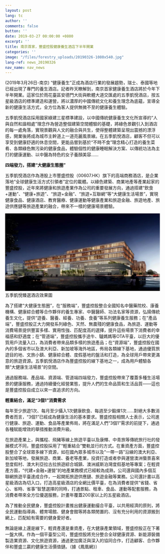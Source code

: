 ```yaml
---
layout: post
lang: tc
author: ''
comments: false
button: ''
date: 2019-03-27 00:00:00 +0800
excerpt: ''
title: 南京首家，豐盛控股健康養生酒店下半年開業
categories: ''
image: "/files/forestry_uploads/20190326-1080x540.jpg"
lang-ref: news_20190326
nav_name: nav_news
---
```

(2019年3月26日-南京) “健康養生”正成為酒店行業的發展趨勢，瑞士、泰國等地已經出現了專門的養生酒店。記者昨天瞭解到，南京首家健康養生酒店將於今年下半年開業。這家位於雨花臺區安德門大街與軟體大道交匯處的五季凱悅酒店，按五星級酒店的標準建造和運營，將以濃厚的中國傳統文化和養生理念為底蘊，宣導全新的健康生活方式，全方位為客人提供無微不至的健康養生體驗。

五季凱悅酒店採用國家綠建三星標準建設，以中國傳統健康養生文化所宣導的“人與自然和諧相處”理念作為營造整個建築空間體驗的基礎，將綠色景觀引入到酒店的每一處角落，實現景觀與人文的融合與共生，使得整體建築呈現出震撼的漂浮感，開業後將成為城市主幹道上一道亮麗風景線。在五季凱悅酒店，顧客不但可以享受到健康舒適的休息空間，更能品嘗到基於“不時不食”理念精心打造的養生菜肴、各類綠色無污染的健康食品，體驗個性的健康睡眠解決方案、以傳統功法為主打的健康運動、以中醫為特色的女子養顏美容……

**四端發力，搭建“大健康生態圈”**

五季凱悅酒店作為港股上市豐盛控股（00607.HK）旗下的高端商務酒店，是企業落地“全球健康生活方式引領者”定位的載體。以綠色建築、商業地產等產業起家的豐盛控股，近年來將健康和旅遊產業作為公司的重要發展方向，通過搭建“飲食+運動”、“健康+旅遊”、“旅遊+金融”、“旅遊+互聯網”等“大健康生活場景”，實現健康食品、健康酒店、教育醫療、健康運動等健康產業和旅遊金融、旅遊地產、旅遊供應鏈等旅遊產業的融合，帶來不一樣的健康場景體驗。

![](/files/forestry_uploads/20190326-1080x540.jpg)五季凱悅臻選酒店效果圖

為了搭建“大健康生態圈”，在“服務端”，豐盛控股整合全國知名中醫藥院校、康養機構、健康綜合體等合作夥伴的養生專家、中醫醫師、功法名家等資源，弘揚傳統養生文化，提供“遊養、醫養、經養、功養、食養”等系列健康養生服務；在“產品端”，豐盛控股正大力開發系列綠色、天然、無農殘的健康食品，為旅遊、運動等消費場景提供豐富多樣、實用性強、匹配度高的選擇，提升這些場景下消費者的幸福感和舒適度；在“管道端”，豐盛控股攜手途牛、驢媽媽等OTA平臺，以巨大的優質用戶流量入口，為消費者帶來品類多樣的旅遊產品；在“資源端”，豐盛控股在國內的多個省市以及澳大利亞、新加坡等海外地區，佈局各類線下基地，通過優質旅遊目的地、文旅小鎮、健康綜合體、度假基地的盤活和打造，為全球用戶帶來更滿意的旅遊資源。五季凱悅酒店作為豐盛控股的線下基地之一，成為用戶體驗各類“大健康生活場景”的空間。

通過服務端、產品端、資源端、管道端四端發力，豐盛控股帶來了覆蓋多種生活場景的健康服務，通過持續優化經營業態，提升人們的生命品質和生活品質——這也是豐盛控股自成立以來一直追求的方向。

**輕重結合，滿足“3個1”消費需求**

每年至少旅遊1次、每月至少攝入1次健康飲食、每週至少鍛煉1次……對絕大多數消費者而言，“3個1”已經成為健康生活的基本要求。豐盛控股相關人士表示，公司進行健康、旅遊、運動、食品等產業佈局，將在滿足人們“3個1”需求的前提下，通過各種賦能增效的舉措推動消費升級。

在旅遊產業上，與攜程、飛豬等線上旅遊平臺以及康輝、中青旅等傳統旅行社的發展模式不同，豐盛控股採用了“輕重結合”雙軌並行的方式。在重資產方面，豐盛控股整合了全球眾多線下資源，如在國內眾多城市以及“一帶一路”沿線的澳大利亞、新加坡等地，發展旅遊、商業、養老等產業，投資打造或者參與運營澳洲蜃景喜來登度假村、澳大利亞拉古拉旅遊綜合城鎮、澳洲威斯泊灣度假基地等專案；在輕資產方面，“代建+金融+運營”的地產業務模式已經較為成熟，公司還與國內多個互聯網旅遊平臺達成合作，一起開拓旅遊供應鏈、旅遊金融等業務。公司還計畫以高星級酒店為切入口，打造高星級酒店的全網比價平臺，在為消費者提供“省錢、省心、省時、省事”智慧選擇的同時，打通景點、租車、食品、運動等配套服務，為消費者帶來全方位優選服務，計畫年覆蓋200家以上的五星級酒店。

為了推動全民健身，豐盛控股計畫推出健康運動撮合平臺，以共用經濟的原則，將全民運動指導員、體育場館、健身會館等將各類閒置的、沒有充分利用的資源搬到網上，匹配給有需要的健身愛好者。

無論是線上還是線下，輕資產還是重資產，在大健康產業領域，豐盛控股正在下著一盤大棋。作為一個平臺型公司，豐盛控股將充分整合全球健康資源、新能源裝備製造業資源、文化旅遊資源，通過更加廣泛與深入的協同合作，打造顧客、合作夥伴和豐盛三贏的健康生活價值鏈。（據《鳳凰網》）

